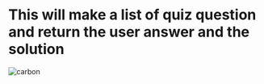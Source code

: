 # This will make a list of quiz question and return the user answer and the solution

![carbon](https://user-images.githubusercontent.com/33323750/149846579-c4c1aa5e-9cf9-4e3b-ac8a-30cbc90fdcf8.png)
